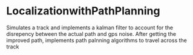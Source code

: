 # LocalizationwithPathPlanning

Simulates a track and implements a kalman filter to account for the disrepency between the actual path and gps noise. After getting the improved path, implements path palnning algorithms to travel across the track
